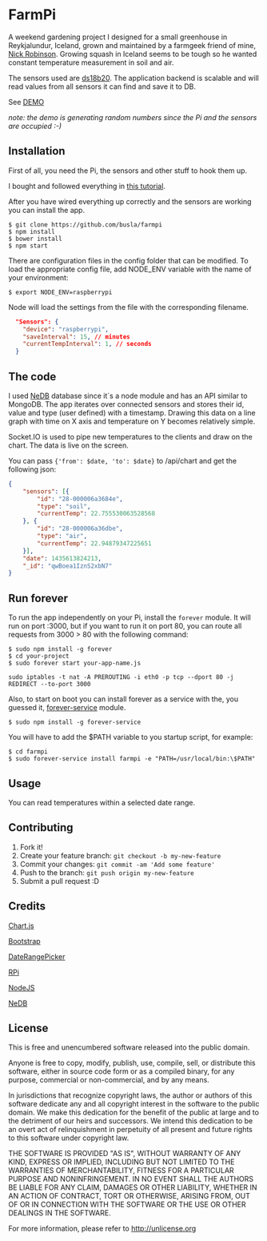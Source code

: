 # FarmPi

A weekend gardening project I designed for a small greenhouse in Reykjalundur, Iceland, grown and maintained by a farmgeek friend of mine, <a href="https://www.facebook.com/nick.robinson.1829405?fref=ts">Nick Robinson</a>. Growing squash in Iceland seems to be tough so he wanted constant temperature measurement in soil and air.

The sensors used are <a href="https://www.adafruit.com/products/381">ds18b20</a>. The application backend is scalable and will read values from all sensors it can find and save it to DB. 

See <a href="http://farmpi.nonni.cc">DEMO</a> 

*note: the demo is generating random numbers since the Pi and the sensors are occupied :-)*


## Installation

First of all, you need the Pi, the sensors and other stuff to hook them up. 

I bought and followed everything in <a href="https://learn.adafruit.com/adafruits-raspberry-pi-lesson-11-ds18b20-temperature-sensing/overview">this tutorial</a>.

After you have wired everything up correctly and the sensors are working you can install the app.

```
$ git clone https://github.com/busla/farmpi
$ npm install
$ bower install
$ npm start
```

There are configuration files in the config folder that can be modified. To load the appropriate config file, add NODE_ENV variable with the name of your environment:

`$ export NODE_ENV=raspberrypi`

Node will load the settings from the file with the corresponding filename.

```json
  "Sensors": {
    "device": "raspberrypi",
    "saveInterval": 15, // minutes
    "currentTempInterval": 1, // seconds
  }
```


## The code

I used <a href="https://github.com/louischatriot/nedb">NeDB</a> database since it´s a node module and has an API similar to MongoDB. The app iterates over connected sensors and stores their id, value and type (user defined) with a timestamp. Drawing this data on a line graph with time on X axis and temperature on Y becomes relatively simple.

Socket.IO is used to pipe new temperatures to the clients and draw on the chart. The data is live on the screen.

You can pass `{'from': $date, 'to': $date}` to /api/chart and get the following json:


```json
{
    "sensors": [{
        "id": "28-000006a3684e",
        "type": "soil",
        "currentTemp": 22.755530063528568
    }, {
        "id": "28-000006a36dbe",
        "type": "air",
        "currentTemp": 22.94879347225651
    }],
    "date": 1435613824213,
    "_id": "qwBoea1IznS2xbN7"
}
```


## Run forever

To run the app independently on your Pi, install the `forever` module. It will run on port :3000, but if you want to run it on port 80, you can route all requests from 3000 > 80 with the following command:

```
$ sudo npm install -g forever
$ cd your-project
$ sudo forever start your-app-name.js
```

`sudo iptables -t nat -A PREROUTING -i eth0 -p tcp --dport 80 -j REDIRECT --to-port 3000`

Also, to start on boot you can install forever as a service with the, you guessed it, <a href="https://github.com/zapty/forever-service/">forever-service</a> module.

`$ sudo npm install -g forever-service`

You will have to add the $PATH variable to you startup script, for example:

```
$ cd farmpi
$ sudo forever-service install farmpi -e "PATH=/usr/local/bin:\$PATH"
```

## Usage

You can read temperatures within a selected date range. 

## Contributing

1. Fork it!
2. Create your feature branch: `git checkout -b my-new-feature`
3. Commit your changes: `git commit -am 'Add some feature'`
4. Push to the branch: `git push origin my-new-feature`
5. Submit a pull request :D

## Credits

<a href="http://www.chartjs.org/">Chart.js</a>

<a href="http://getbootstrap.com/">Bootstrap</a>

<a href="https://github.com/dangrossman/bootstrap-daterangepicker">DateRangePicker</a>

<a href="https://www.raspberrypi.org/">RPi</a>

<a href="https://nodejs.org/">NodeJS</a>

<a href="https://github.com/louischatriot/nedb">NeDB</a>
## License

This is free and unencumbered software released into the public domain.

Anyone is free to copy, modify, publish, use, compile, sell, or
distribute this software, either in source code form or as a compiled
binary, for any purpose, commercial or non-commercial, and by any
means.

In jurisdictions that recognize copyright laws, the author or authors
of this software dedicate any and all copyright interest in the
software to the public domain. We make this dedication for the benefit
of the public at large and to the detriment of our heirs and
successors. We intend this dedication to be an overt act of
relinquishment in perpetuity of all present and future rights to this
software under copyright law.

THE SOFTWARE IS PROVIDED "AS IS", WITHOUT WARRANTY OF ANY KIND,
EXPRESS OR IMPLIED, INCLUDING BUT NOT LIMITED TO THE WARRANTIES OF
MERCHANTABILITY, FITNESS FOR A PARTICULAR PURPOSE AND NONINFRINGEMENT.
IN NO EVENT SHALL THE AUTHORS BE LIABLE FOR ANY CLAIM, DAMAGES OR
OTHER LIABILITY, WHETHER IN AN ACTION OF CONTRACT, TORT OR OTHERWISE,
ARISING FROM, OUT OF OR IN CONNECTION WITH THE SOFTWARE OR THE USE OR
OTHER DEALINGS IN THE SOFTWARE.

For more information, please refer to <http://unlicense.org>
